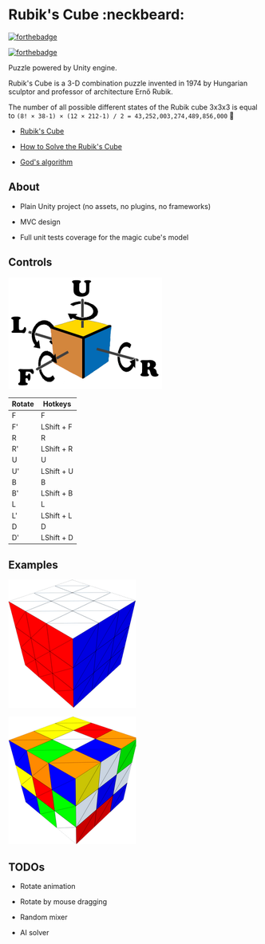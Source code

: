 # Rubik's Cube :neckbeard:

[![forthebadge](https://forthebadge.com/images/badges/made-with-c-sharp.svg)](https://forthebadge.com)

[![forthebadge](https://forthebadge.com/images/badges/built-with-love.svg)](https://forthebadge.com)

Puzzle powered by Unity engine.

Rubik's Cube is a 3-D combination puzzle invented in 1974 by Hungarian sculptor and professor of architecture Ernő Rubik.

The number of all possible different states of the Rubik cube 3x3x3 is equal to `(8! × 38-1) × (12 × 212-1) / 2 = 43,252,003,274,489,856,000` 🎲

* [Rubik's Cube](https://en.wikipedia.org/wiki/Rubik%27s_Cube)

* [How to Solve the Rubik's Cube](https://en.wikibooks.org/wiki/How_to_Solve_the_Rubik%27s_Cube)

* [God's algorithm](https://en.wikipedia.org/wiki/God%27s_algorithm)

## About

* Plain Unity project (no assets, no plugins, no frameworks)

* MVC design

* Full unit tests coverage for the magic cube's model

## Controls

![](docs/notation.png)

| Rotate | Hotkeys |
| --- | --- |
| F | F |
| F' | LShift + F |
| R | R |
| R' | LShift + R |
| U | U |
| U' | LShift + U |
| B | B |
| B' | LShift + B |
| L | L |
| L' | LShift + L |
| D | D |
| D' | LShift + D |

## Examples

![](docs/solved-cube.png)

![](docs/unsolved-cube.png)

## TODOs

* Rotate animation

* Rotate by mouse dragging

* Random mixer

* AI solver
